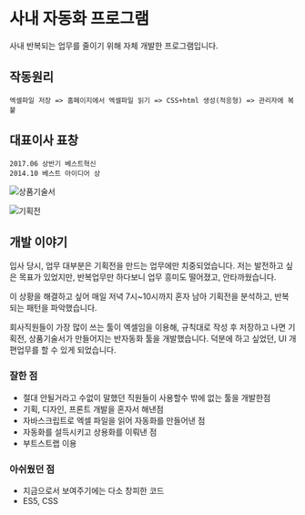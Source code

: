 # 사내 자동화 프로그램

사내 반복되는 업무를 줄이기 위해 자체 개발한 프로그램입니다.

## 작동원리

```
엑셀파일 저장 => 홈페이지에서 엑셀파일 읽기 => CSS+html 생성(적응형) => 관리자에 복붙
```

## 대표이사 표창

```
2017.06 상반기 베스트혁신
2014.10 베스트 아이디어 상
```

![상품기술서](https://user-images.githubusercontent.com/16126002/112585206-b7eee200-8e3c-11eb-9d32-065870e6a06a.jpg)

![기획전](https://user-images.githubusercontent.com/16126002/112585210-b9b8a580-8e3c-11eb-9372-a44c22843874.jpg)

## 개발 이야기

입사 당시, 업무 대부분은 기획전을 만드는 업무에만 치중되었습니다.
저는 발전하고 싶은 목표가 있었지만, 반복업무만 하다보니 업무 흥미도 떨어졌고, 안타까웠습니다.

이 상황을 해결하고 싶어 매일 저녁 7시~10시까지 혼자 남아 기획전을 분석하고, 반복되는 패턴을 파악했습니다.

회사직원들이 가장 많이 쓰는 툴이 엑셀임을 이용해, 규칙대로 작성 후 저장하고 나면
기획전, 상품기술서가 만들어지는 반자동화 툴을 개발했습니다.
덕분에 하고 싶었던, UI 개편업무를 할 수 있게 되었습니다.

### 잘한 점

-   절대 안될거라고 수없이 말했던 직원들이 사용할수 밖에 없는 툴을 개발한점
-   기획, 디자인, 프론트 개발을 혼자서 해낸점
-   자바스크립트로 엑셀 파일을 읽어 자동화를 만들어낸 점
-   자동화를 설득시키고 상용화를 이뤄낸 점
-   부트스트랩 이용

### 아쉬웠던 점

-   지금으로서 보여주기에는 다소 창피한 코드
-   ES5, CSS
